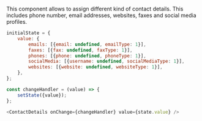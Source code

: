This component allows to assign different kind of contact details. This includes phone number, email addresses,
websites, faxes and social media profiles.

```javascript
initialState = {
    value: {
        emails: [{email: undefined, emailType: 1}],
        faxes: [{fax: undefined, faxType: 1}],
        phones: [{phone: undefined, phoneType: 1}],
        socialMedia: [{username: undefined, socialMediaType: 1}],
        websites: [{website: undefined, websiteType: 1}],
    },
};

const changeHandler = (value) => {
    setState({value});
};

<ContactDetails onChange={changeHandler} value={state.value} />
```
